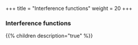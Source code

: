 +++
title = "Interference functions"
weight = 20
+++

### Interference functions

{{% children description="true" %}}

